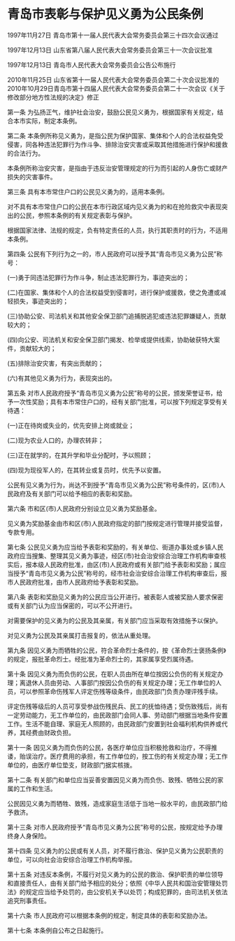 # 青岛市表彰与保护见义勇为公民条例

1997年11月27日 青岛市第十一届人民代表大会常务委员会第三十四次会议通过

1997年12月13日 山东省第八届人民代表大会常务委员会第三十一次会议批准

1997年12月13日 青岛市人民代表大会常务委员会公告公布施行

2010年11月25日 山东省第十一届人民代表大会常务委员会第二十次会议批准的2010年10月29日青岛市第十四届人民代表大会常务委员会第二十一次会议《关于修改部分地方性法规的决定》修正

<!-- INFO END -->

第一条 为弘扬正气，维护社会治安，鼓励公民见义勇为，根据国家有关规定，结合本市实际，制定本条例。

第二条 本条例所称见义勇为，是指公民为保护国家、集体和个人的合法权益免受侵害，同各种违法犯罪行为作斗争、排除治安灾害或采取其他措施进行保护和援救的合法行为。

本条例所称治安灾害，是指由于违反治安管理规定的行为而引起的人身伤亡或财产损失的灾害事件。

第三条 具有本市常住户口的公民见义勇为的，适用本条例。

对不具有本市常住户口的公民在本市行政区域内见义勇为的和在抢险救灾中表现突出的公民，参照本条例的有关规定表彰与保护。

根据国家法律、法规的规定，负有特定责任的人员，执行其职责时的行为，不适用本条例。

第四条 公民有下列行为之一的，市人民政府可以授予其“青岛市见义勇为公民”称号：

(一)勇于同违法犯罪行为作斗争，制止违法犯罪行为，事迹突出的；

(二)在国家、集体和个人的合法权益受到侵害时，进行保护或援救，使之免遭或减轻损失，事迹突出的；

(三)协助公安、司法机关和其他安全保卫部门追捕脱逃犯或违法犯罪嫌疑人，贡献较大的；

(四)向公安、司法机关和安全保卫部门揭发、检举或提供线索，协助破获特大案件，贡献较大的；

(五)排除治安灾害，有突出贡献的；

(六)有其他见义勇为行为，表现突出的。

第五条 对市人民政府授予“青岛市见义勇为公民”称号的公民，颁发荣誉证书，给予一次性奖励；具有本市常住户口的，经有关部门批准，可以按下列规定享受有关待遇：

(一)正在待岗或失业的，优先安排上岗或就业；

(二)现为农业人口的，办理农转非；

(三)正在就学的，在其升学和毕业分配时，予以照顾；

(四)现为现役军人的，在其转业或复员时，优先予以安置。

公民有见义勇为行为，尚达不到授予“青岛市见义勇为公民”称号条件的，区(市)人民政府及有关部门可以给予相应的表彰和奖励。

第六条 市和区(市)人民政府分别设立见义勇为奖励基金。

见义勇为奖励基金由市和区(市)人民政府指定的部门按规定进行管理并接受监督，专款专用。

第七条 公民见义勇为应当给予表彰和奖励的，有关单位、街道办事处或乡镇人民政府应当搜集、整理其见义勇为事迹，经区(市)社会治安综合治理工作机构审查核实后，报本级人民政府批准，由区(市)人民政府或有关部门给予表彰和奖励；属应当授予“青岛市见义勇为公民”称号的，经市社会治安综合治理工作机构审查后，报市人民政府批准，由市人民政府给予表彰和奖励。

第八条 表彰和奖励见义勇为的公民应当公开进行。被表彰人或被奖励人要求保密或有关部门认为应当保密的，可以不公开进行。

对需要保护的见义勇为的公民及其亲属，有关部门应当采取有效措施予以保护。

对见义勇为公民及其亲属打击报复的，依法从重处理。

第九条 因见义勇为而牺牲的公民，符合革命烈士条件的，按《革命烈士褒扬条例》的规定，报批革命烈士。经批准为革命烈士的，其家属享受烈属待遇。

第十条 因见义勇为而负伤的公民，在职人员由所在单位按因公负伤的有关规定办理；离退休人员由劳动、人事部门按因公负伤的有关规定办理；无工作单位的人员，可以参照革命伤残军人评定伤残等级条件，由民政部门负责办理评残手续。

评定伤残等级后的人员可享受参战伤残民兵、民工的抚恤待遇；受伤致残后，尚有一定劳动能力，无工作单位的，由民政部门会同人事、劳动部门根据当地条件安置工作。生活不能自理、家庭无人照顾的，由民政部门安置到社会福利机构供养或代养，其经费由财政负担。

第十一条 因见义勇为而负伤的公民，各医疗单位应当积极抢救和治疗，不得推诿，贻误治疗。医疗费用的承担，有工作单位的，按工伤的有关规定办理；无工作单位的，由医疗单位垫支，财政部门据实核拨。

第十二条 有关部门和单位应当妥善安置因见义勇为而负伤、致残、牺牲公民的家属的工作和生活。

公民因见义勇为而牺牲、致残，造成家庭生活低于当地一般水平的，由民政部门给予救济。

第十三条 对市人民政府授予“青岛市见义勇为公民”称号的公民，按规定给予办理终身人身保险。

第十四条 见义勇为的公民或有关人员，对不履行救治、保护见义勇为公民职责的单位，可以向社会治安综合治理工作机构举报。

第十五条 对违反本条例，不履行对见义勇为的公民的救治、保护职责的单位领导和直接责任人，由有关部门给予相应的处分；依照《中华人民共和国治安管理处罚法》的规定应当给予处罚的，由公安机关予以处罚；构成犯罪的，由司法机关依法追究刑事责任。

第十六条 市人民政府可以根据本条例的规定，制定具体的表彰和奖励办法。

第十七条 本条例自公布之日起施行。

